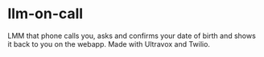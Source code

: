 # llm-on-call

LMM that phone calls you, asks and confirms your date of birth and shows it back to you on the webapp. Made with Ultravox and Twilio.
